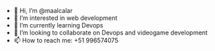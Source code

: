 - 👋 Hi, I’m @maalcalar
- 👀 I’m interested in web development
- 🌱 I’m currently learning Devops
- 💞️ I’m looking to collaborate on Devops and videogame development
- 📫 How to reach me: +51 996574075

<!---
maalcalar/maalcalar is a ✨ special ✨ repository because its `README.md` (this file) appears on your GitHub profile.
You can click the Preview link to take a look at your changes.
--->
